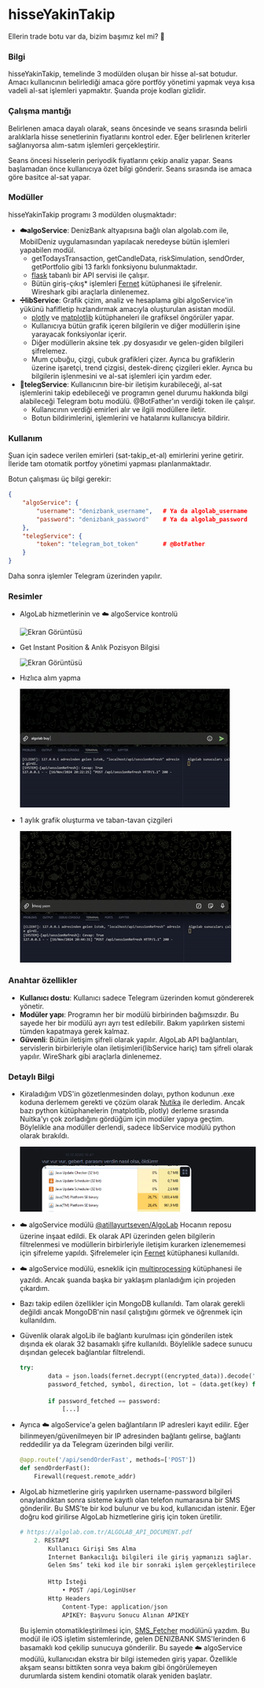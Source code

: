# hisseYakinTakip

Ellerin trade botu var da, bizim başımız kel mi? 🤔

### Bilgi
hisseYakinTakip, temelinde 3 modülden oluşan bir hisse al-sat botudur. Amacı kullanıcının belirlediği amaca göre portföy yönetimi yapmak veya kısa vadeli al-sat işlemleri yapmaktır. Şuanda proje kodları gizlidir.

### Çalışma mantığı
Belirlenen amaca dayalı olarak, seans öncesinde ve seans sırasında belirli aralıklarla hisse senetlerinin fiyatlarını kontrol eder. Eğer belirlenen kriterler sağlanıyorsa alım-satım işlemleri gerçekleştirir.

Seans öncesi hisselerin periyodik fiyatlarını çekip analiz yapar. Seans başlamadan önce kullanıcıya özet bilgi gönderir. Seans sırasında ise amaca göre basitce al-sat yapar.

### Modüller
hisseYakinTakip programı 3 modülden oluşmaktadır:
- **☁️algoService**: DenizBank altyapısına bağlı olan algolab.com ile, MobilDeniz uygulamasından yapılacak neredeyse bütün işlemleri yapabilen modül.
    - getTodaysTransaction, getCandleData, riskSimulation, sendOrder, getPortfolio gibi 13 farklı fonksiyonu bulunmaktadır.
    - [flask](https://flask.palletsprojects.com/en/2.0.x/) tabanlı bir API servisi ile çalışır.
    - Bütün giriş-çıkış* işlemleri [Fernet](https://cryptography.io/en/latest/fernet/) kütüphanesi ile şifrelenir. Wireshark gibi araçlarla dinlenemez.
- **➗libService**: Grafik çizim, analiz ve hesaplama gibi algoService'in yükünü hafifletip hızlandırmak amacıyla oluşturulan asistan modül.
    - [plotly](https://plotly.com/python/) ve [matplotlib](https://matplotlib.org/) kütüphaneleri ile grafiksel öngörüler yapar.
    - Kullanıcıya bütün grafik içeren bilgilerin ve diğer modüllerin işine yarayacak fonksiyonlar içerir.
    - Diğer modüllerin aksine tek .py dosyasıdır ve gelen-giden bilgileri şifrelemez.
    - Mum çubuğu, çizgi, çubuk grafikleri çizer. Ayrıca bu grafiklerin üzerine işaretçi, trend çizgisi, destek-direnç çizgileri ekler. Ayrıca bu bilgilerin işlenmesini ve al-sat işlemleri için yardım eder.
- **📨telegService**: Kullanıcının bire-bir iletişim kurabileceği, al-sat işlemlerini takip edebileceği ve programın genel durumu hakkında bilgi alabileceği Telegram botu modülü. @BotFather'ın verdiği token ile çalışır.
    - Kullanıcının verdiği emirleri alır ve ilgili modüllere iletir.
    - Botun bildirimlerini, işlemlerini ve hatalarını kullanıcıya bildirir.


### Kullanım
Şuan için sadece verilen emirleri (sat-takip_et-al) emirlerini yerine getirir. İleride tam otomatik portfoy yönetimi yapması planlanmaktadır.

Botun çalışması üç bilgi gerekir:
```json
{
    "algoService": {
        "username": "denizbank_username",   # Ya da algolab_username
        "password": "denizbank_password"    # Ya da algolab_password
    },
    "telegService": {
        "token": "telegram_bot_token"       # @BotFather
    }
}
```
Daha sonra işlemler Telegram üzerinden yapılır.

### Resimler
- AlgoLab hizmetlerinin ve ☁️ algoService kontrolü

    ![Ekran Görüntüsü](src/algolab_status.gif)

- Get Instant Position & Anlık Pozisyon Bilgisi

    ![Ekran Görüntüsü](src/algolab_gip.gif)

- Hızlıca alım yapma

    ![Ekran Görüntüsü](src/algolab_buy.gif)


- 1 aylık grafik oluşturma ve taban-tavan çizgileri

    ![Ekran Görüntüsü](src/chart.gif)
    
### Anahtar özellikler
- **Kullanıcı dostu**: Kullanıcı sadece Telegram üzerinden komut göndererek yönetir. 
- **Modüler yapı**: Programın her bir modülü birbirinden bağımsızdır. Bu sayede her bir modülü ayrı ayrı test edilebilir. Bakım yapılırken sistemi tümden kapatmaya gerek kalmaz.
- **Güvenli**: Bütün iletişim şifreli olarak yapılır. AlgoLab API bağlantıları, servislerin birbirleriyle olan iletişimleri(libService hariç) tam şifreli olarak yapılır. WireShark gibi araçlarla dinlenemez.

### Detaylı Bilgi
- Kiraladığım VDS'in gözetlenmesinden dolayı, python kodunun .exe koduna derlemem gerekti ve çözüm olarak [Nutika](https://nuitka.net/) ile derledim. Ancak bazı python kütüphanelerin (matplotlib, plotly) derleme sırasında Nuitka'yı çok zorladığını gördüğüm için modüler yapıya geçtim. Böylelikle ana modüller derlendi, sadece libService modülü python olarak bırakıldı.

    ![Ekran Görüntüsü](src/1.png)

- ☁️ algoService modülü [@atillayurtseven/AlgoLab](https://github.com/atillayurtseven/AlgoLab) Hocanın reposu üzerine inşaat edildi. Ek olarak API üzerinden gelen bilgilerin filtrelenmesi ve modüllerin birbirleriyle iletişim kurarken izlenememesi için şifreleme yapıldı. Şifrelemeler için [Fernet](https://cryptography.io/en/latest/fernet/) kütüphanesi kullanıldı. 

- ☁️ algoService modülü, esneklik için [multiprocessing](https://docs.python.org/3/library/multiprocessing.html) kütüphanesi ile yazıldı. Ancak şuanda başka bir yaklaşım planladığım için projeden çıkardım.

- Bazı takip edilen özellikler için MongoDB kullanıldı. Tam olarak gerekli değildi ancak MongoDB'nin nasıl çalıştığını görmek ve öğrenmek için kullanıldım.

- Güvenlik olarak algoLib ile bağlantı kurulması için gönderilen istek dışında ek olarak 32 basamaklı şifre  kullanıldı. Böylelikle sadece sunucu dışından gelecek bağlantılar filtrelendi.
    ```python
    try:
            data = json.loads(fernet.decrypt((encrypted_data)).decode('utf-8'))
            password_fetched, symbol, direction, lot = (data.get(key) for   key in ["password", "symbol", "direction", "lot"])

            if password_fetched == password:
                [...]
    ```

- Ayrıca ☁️ algoService'a gelen bağlantıların IP adresleri kayıt edilir. Eğer bilinmeyen/güvenilmeyen bir IP adresinden bağlantı gelirse, bağlantı reddedilir ya da Telegram üzerinden bilgi verilir.
    ```python
    @app.route('/api/sendOrderFast', methods=['POST'])
    def sendOrderFast():
        Firewall(request.remote_addr)
    ```

- AlgoLab hizmetlerine giriş yapılırken username-password bilgileri onaylandıktan sonra sisteme kayıtlı olan telefon numarasına bir SMS gönderilir. Bu SMS'te bir kod bulunur ve bu kod, kullanıcıdan istenir. Eğer doğru kod girilirse AlgoLab hizmetlerine giriş için token üretilir.
    ```python
    # https://algolab.com.tr/ALGOLAB_API_DOCUMENT.pdf
        2. RESTAPI
            Kullanıcı Girişi Sms Alma
            Internet Bankacılığı bilgileri ile giriş yapmanızı sağlar. İstek sonunda sistemde kayıtlı telefon numaranıza Sms gelir.
            Gelen Sms’ teki kod ile bir sonraki işlem gerçekleştirilecektir.
            
            Http İsteği
                • POST /api/LoginUser
            Http Headers
                Content-Type: application/json
                APIKEY: Başvuru Sonucu Alınan APIKEY
    ```
    Bu işlemin otomatikleştirilmesi için, [SMS_Fetcher](https://github.com/lavrensiyum/big.LITTLE.programs/tree/main/SMS_Fetcher) modülünü yazdım. Bu modül ile iOS işletim sistemlerinde, gelen DENIZBANK SMS'lerinden 6 basamaklı kod çekilip sunucuya gönderilir. Bu sayede ☁️ algoService modülü, kullanıcıdan ekstra bir bilgi istemeden giriş yapar. Özellikle akşam seansı bittikten sonra veya bakım gibi öngörülemeyen durumlarda sistem kendini otomatik olarak yeniden başlatır.
